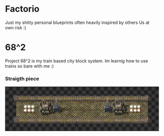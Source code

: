 # Factorio
Just my shitty personal blueprints often heavily inspired by others
Us at own risk :)



# 68^2
Project 68^2 is my train based city block system. Im learnig how to use trains so bare with me :)

### Straigth piece 
![Project Screenshot](68^2/CityBlocks/straigth.png)
